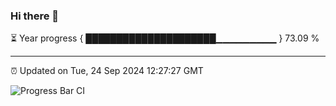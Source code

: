 ### Hi there 👋

⏳ Year progress { █████████████████████▁▁▁▁▁▁▁▁▁ } 73.09 %

---

⏰ Updated on Tue, 24 Sep 2024 12:27:27 GMT

![Progress Bar CI](https://github.com/liununu/liununu/workflows/Progress%20Bar%20CI/badge.svg)
